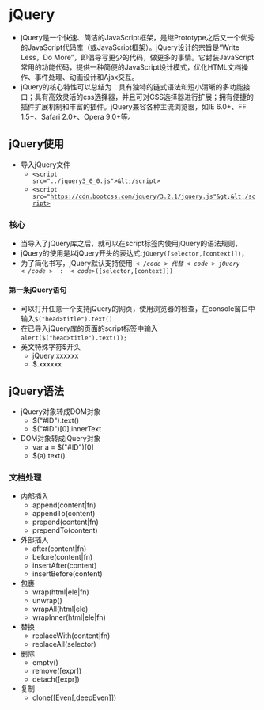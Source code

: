 # jQuery
- jQuery是一个快速、简洁的JavaScript框架，是继Prototype之后又一个优秀的JavaScript代码库（或JavaScript框架）。jQuery设计的宗旨是“Write Less，Do More”，即倡导写更少的代码，做更多的事情。它封装JavaScript常用的功能代码，提供一种简便的JavaScript设计模式，优化HTML文档操作、事件处理、动画设计和Ajax交互。
- jQuery的核心特性可以总结为：具有独特的链式语法和短小清晰的多功能接口；具有高效灵活的css选择器，并且可对CSS选择器进行扩展；拥有便捷的插件扩展机制和丰富的插件。jQuery兼容各种主流浏览器，如IE 6.0+、FF 1.5+、Safari 2.0+、Opera 9.0+等。

<script src="https://cdn.bootcss.com/jquery/3.2.1/jquery.js"></script>

## jQuery使用
- 导入jQuery文件
	- <code>&lt;script src="../jquery3_0_0.js"&gt;\&lt;/script&gt;</code>
	- <code>&lt;script src=\"https://cdn.bootcss.com/jquery/3.2.1/jquery.js"&gt;&lt;/script></code>


### 核心
- 当导入了jQuery库之后，就可以在script标签内使用jQuery的语法规则，
- jQuery的使用是以jQuery开头的表达式:<code>jQuery([selector,[context]])</code>，
- 为了简化书写，jQuery默认支持使用<code>$</code>代替<code>jQuery</code>:<code>$([selector,[context]])</code>

#### 第一条jQuery语句
- 可以打开任意一个支持jQuery的网页，使用浏览器的检查，在console窗口中输入<code>$("head>title").text()</code>
- 在已导入jQuery库的页面的script标签中输入<code>alert($("head>title").text());</code>
- 英文特殊字符$开头
	- jQuery.xxxxxx
	- $.xxxxxx


## jQuery语法
- jQuery对象转成DOM对象
	- $("#ID").text()
	- $("#ID")[0],innerText
- DOM对象转成jQuery对象
	- var a = $("#ID")[0]
	- $(a).text()


### 文档处理
- 内部插入
	- append(content|fn)
	- appendTo(content)
	- prepend(content|fn)
	- prependTo(content)
- 外部插入
	- after(content|fn)
	- before(content|fn)
	- insertAfter(content)
	- insertBefore(content)
- 包裹
	- wrap(html|ele|fn)
	- unwrap()
	- wrapAll(html|ele)
	- wrapInner(html|ele|fn)
- 替换
	- replaceWith(content|fn)
	- replaceAll(selector)
- 删除
	- empty()
	- remove([expr])
	- detach([expr])
- 复制
	- clone([Even[,deepEven]])





























<script>$("code").css('color', '#D05');$("code").css('padding','0 4px');$("code").css('background','#fafafa');$("code").css('border','1px solid #ddd');</script>